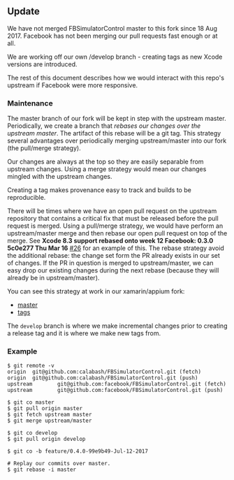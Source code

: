 ## Update

We have not merged FBSimulatorControl master to this fork since
18 Aug 2017.  Facebook has not been merging our pull requests
fast enough or at all.

We are working off our own /develop branch - creating tags as
new Xcode versions are introduced.

The rest of this document describes how we would interact with
this repo's upstream if Facebook were more responsive.

### Maintenance

The master branch of our fork will be kept in step with the upstream
master. Periodically, we create a branch that _rebases our changes over
the upstream master_. The artifact of this rebase will be a git tag.
This strategy several advantages over periodically merging
upstream/master into our fork (the pull/merge strategy).

Our changes are always at the top so they are easily separable from
upstream changes. Using a merge strategy would mean our changes mingled
with the upstream changes.

Creating a tag makes provenance easy to track and builds to be
reproducible.

There will be times where we have an open pull request on the upstream
repository that contains a critical fix that must be released before the
pull request is merged.  Using a pull/merge strategy, we would have
perform an upstream/master merge and then rebase our open pull
request on top of the merge.   See **Xcode 8.3 support rebased onto
week 12 Facebook: 0.3.0 5c0e277 Thu Mar 16**
[#26](https://github.com/calabash/FBSimulatorControl/pull/26) for an
example of this. The rebase strategy avoid the additional rebase:  the
change set form the PR already exists in our set of changes.  If the PR
in question is merged to upstream/master, we can easy drop our existing
changes during the next rebase (because they will already be in
upstream/master).

You can see this strategy at work in our xamarin/appium fork:

* [master](https://github.com/xamarin/appium)
* [tags](https://github.com/xamarin/appium/tags)

The `develop` branch is where we make incremental changes prior to
creating a release tag and it is where we make new tags from.


### Example

```
$ git remote -v
origin  git@github.com:calabash/FBSimulatorControl.git (fetch)
origin  git@github.com:calabash/FBSimulatorControl.git (push)
upstream        git@github.com:facebook/FBSimulatorControl.git (fetch)
upstream        git@github.com:facebook/FBSimulatorControl.git (push)

$ git co master
$ git pull origin master
$ git fetch upstream master
$ git merge upstream/master

$ git co develop
$ git pull origin develop

$ git co -b feature/0.4.0-99e9b49-Jul-12-2017

# Replay our commits over master.
$ git rebase -i master
```
